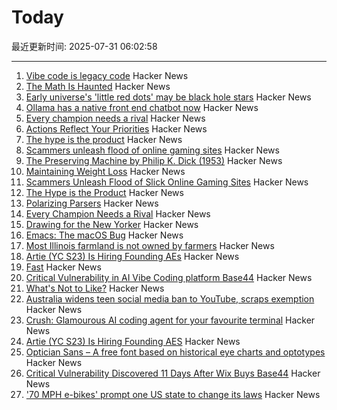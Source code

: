 # Today

最近更新时间: 2025-07-31 06:02:58

--- 
1. [Vibe code is legacy code](https://blog.val.town/vibe-code) Hacker News
2. [The Math Is Haunted](https://overreacted.io/the-math-is-haunted/) Hacker News
3. [Early universe's 'little red dots' may be black hole stars](https://www.science.org/content/article/early-universe-s-little-red-dots-may-be-black-hole-stars) Hacker News
4. [Ollama has a native front end chatbot now](https://ollama.com/blog/new-app) Hacker News
5. [Every champion needs a rival](https://tombrady.com/posts/every-champion-needs-a-rival) Hacker News
6. [Actions Reflect Your Priorities](https://tombrady.com/posts/your-actions-reflect-your-priorities) Hacker News
7. [The hype is the product](https://rys.io/en/180.html) Hacker News
8. [Scammers unleash flood of online gaming sites](https://krebsonsecurity.com/2025/07/scammers-unleash-flood-of-slick-online-gaming-sites/) Hacker News
9. [The Preserving Machine by Philip K. Dick (1953)](https://archive.org/details/Fantasy_Science_Fiction_v004n06_1953-06) Hacker News
10. [Maintaining Weight Loss](https://macrofactorapp.com/maintain-weight-loss/) Hacker News
11. [Scammers Unleash Flood of Slick Online Gaming Sites](https://krebsonsecurity.com/2025/07/scammers-unleash-flood-of-slick-online-gaming-sites/) Hacker News
12. [The Hype is the Product](https://rys.io/en/180.html) Hacker News
13. [Polarizing Parsers](https://flak.tedunangst.com/post/polarizing-parsers) Hacker News
14. [Every Champion Needs a Rival](https://tombrady.com/posts/every-champion-needs-a-rival) Hacker News
15. [Drawing for the New Yorker](https://lizadonnelly.substack.com/p/drawing-for-the-new-yorker) Hacker News
16. [Emacs: The macOS Bug](https://xlii.space/eng/emacs-the-macos-bug/) Hacker News
17. [Most Illinois farmland is not owned by farmers](https://www.chicagotribune.com/2025/06/01/illinois-farming-ownership-climate-change/) Hacker News
18. [Artie (YC S23) Is Hiring Founding AEs](https://www.ycombinator.com/companies/artie/jobs/CfSrcAH-founding-ae) Hacker News
19. [Fast](https://www.catherinejue.com/fast) Hacker News
20. [Critical Vulnerability in AI Vibe Coding platform Base44](https://www.wiz.io/blog/critical-vulnerability-base44) Hacker News
21. [What's Not to Like?](https://theamericanscholar.org/whats-not-to-like/) Hacker News
22. [Australia widens teen social media ban to YouTube, scraps exemption](https://www.reuters.com/legal/litigation/australia-widens-teen-social-media-ban-youtube-scraps-exemption-2025-07-29/) Hacker News
23. [Crush: Glamourous AI coding agent for your favourite terminal](https://github.com/charmbracelet/crush) Hacker News
24. [Artie (YC S23) Is Hiring Founding AES](https://www.ycombinator.com/companies/artie/jobs/CfSrcAH-founding-ae) Hacker News
25. [Optician Sans – A free font based on historical eye charts and optotypes](https://optician-sans.com/) Hacker News
26. [Critical Vulnerability Discovered 11 Days After Wix Buys Base44](https://www.wiz.io/blog/critical-vulnerability-base44) Hacker News
27. ['70 MPH e-bikes' prompt one US state to change its laws](https://electrek.co/2025/07/29/70-mph-e-bikes-prompt-one-us-state-to-change-its-laws/) Hacker News
